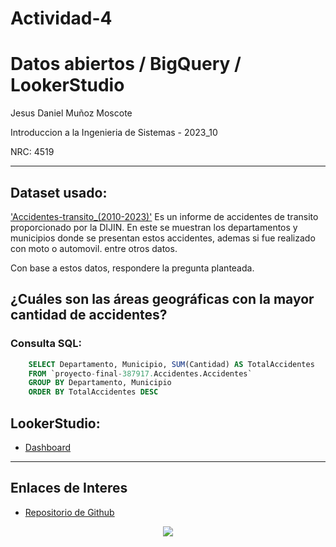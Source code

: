 # Actividad-4
# Datos abiertos / BigQuery / LookerStudio
Jesus Daniel Muñoz Moscote

Introduccion a la Ingenieria de Sistemas - 2023_10

NRC: 4519

---
## Dataset usado:

<a href="https://www.datos.gov.co/Seguridad-y-Defensa/Homicidios-accidente-de-tr-nsito-Polic-a-Nacional/ha6j-pa2r">'Accidentes-transito_(2010-2023)'</a> Es un informe de accidentes de transito proporcionado por la DIJIN. En este se muestran los departamentos y municipios donde se presentan estos accidentes, ademas si fue realizado con moto o automovil. entre otros datos.

Con base a estos datos, respondere la pregunta planteada.

## ¿Cuáles son las áreas geográficas con la mayor cantidad de accidentes?

### Consulta SQL:

~~~ SQL
    SELECT Departamento, Municipio, SUM(Cantidad) AS TotalAccidentes
    FROM `proyecto-final-387917.Accidentes.Accidentes` 
    GROUP BY Departamento, Municipio
    ORDER BY TotalAccidentes DESC
~~~

## LookerStudio:

- <a href="https://lookerstudio.google.com/reporting/54cc64fa-5423-4298-8f93-30781fc33d29" target="_blank">Dashboard</a>

---

## Enlaces de Interes

- <a href="https://github.com/Daniel281204/Actividad-4" target="_blank">Repositorio de Github</a>

<center><img src="https://www.uninorte.edu.co/image/layout_set_logo?img_id=19855734&t=1682421319815"></center>

